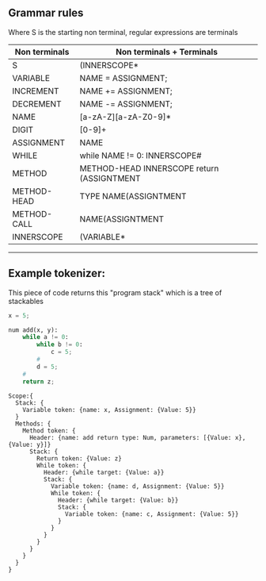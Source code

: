 ## Grammar rules
Where S is the starting non terminal, regular expressions are terminals

|Non terminals| Non terminals + Terminals                               |
|-------------|---------------------------------------------------------|
| S           | (INNERSCOPE* | METHOD*)+                                |
| VARIABLE    | NAME = ASSIGNMENT;                                      |
| INCREMENT   | NAME += ASSIGNMENT;                                     |
| DECREMENT   | NAME -= ASSIGNMENT;                                     |
| NAME        | [a-zA-Z][a-zA-Z0-9]*                                    |
| DIGIT       | [0-9]+                                                  |
| ASSIGNMENT  | NAME | DIGIT | METHOD-CALL                              |
| WHILE       | while NAME != 0: INNERSCOPE#                            |
| METHOD      | METHOD-HEAD INNERSCOPE return (ASSIGNTMENT | ε);        |
| METHOD-HEAD | TYPE NAME(ASSIGNTMENT | (ASSIGNMENT,)+ ASSIGNMENT | ε): |
| METHOD-CALL | NAME(ASSIGNTMENT | (ASSIGNMENT,)+ ASSIGNMENT | ε);      |
| INNERSCOPE  | (VARIABLE* | METHOD-CALL* | WHILE*)+                    |

---
## Example tokenizer:
This piece of code returns this "program stack" which is a tree of stackables
```py
x = 5;

num add(x, y):
    while a != 0:
        while b != 0:
            c = 5;
        #
        d = 5;
    #
    return z;
```

```
Scope:{
  Stack: {
    Variable token: {name: x, Assignment: {Value: 5}}
  }
  Methods: {
    Method token: {
      Header: {name: add return type: Num, parameters: [{Value: x}, {Value: y}]}
      Stack: {
        Return token: {Value: z}
        While token: {
          Header: {while target: {Value: a}}
          Stack: {
            Variable token: {name: d, Assignment: {Value: 5}}
            While token: {
              Header: {while target: {Value: b}}
              Stack: {
                Variable token: {name: c, Assignment: {Value: 5}}
              }
            }
          }
        }
      }
    }
  }
}
```


